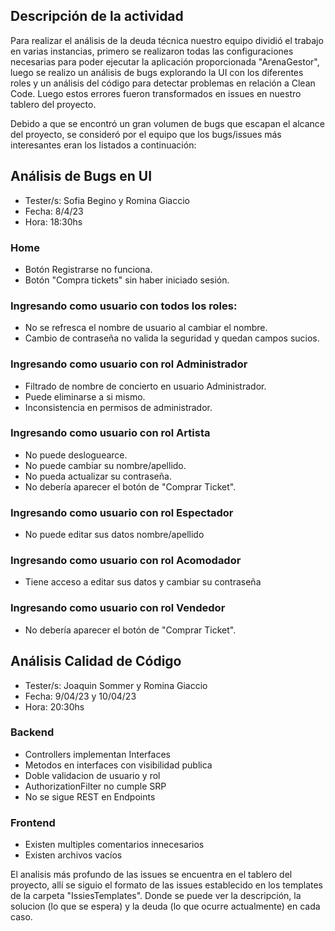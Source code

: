 
## Descripción de la actividad 

Para realizar el análisis de la deuda técnica nuestro equipo dividió el trabajo en varias instancias, primero se realizaron todas las configuraciones necesarias para poder ejecutar la aplicación proporcionada "ArenaGestor", luego se realizo un análisis de bugs explorando la UI con los diferentes roles y un análisis del código para detectar problemas en relación a Clean Code. Luego estos errores fueron transformados en issues en nuestro tablero del proyecto.

Debido a que se encontró un gran volumen de bugs que escapan el alcance del proyecto, se consideró por el equipo que los bugs/issues más interesantes eran los listados a continuación:

## Análisis de Bugs en UI

* Tester/s: Sofia Begino y Romina Giaccio
* Fecha: 8/4/23
* Hora: 18:30hs

### Home
* Botón Registrarse no funciona.
* Botón "Compra tickets" sin haber iniciado sesión.

### Ingresando como usuario con todos los roles:
* No se refresca el nombre de usuario al cambiar el nombre.
* Cambio de contraseña no valida la seguridad y quedan campos sucios.

### Ingresando como usuario con rol Administrador
* Filtrado de nombre de concierto en usuario Administrador.
* Puede eliminarse a si mismo.
* Inconsistencia en permisos de administrador.

### Ingresando como usuario con rol Artista
* No puede desloguearce.
* No puede cambiar su nombre/apellido.
* No pueda actualizar su contraseña.
* No debería aparecer el botón de "Comprar Ticket".

### Ingresando como usuario con rol Espectador
* No puede editar sus datos nombre/apellido

### Ingresando como usuario con rol Acomodador
* Tiene acceso a editar sus datos y cambiar su contraseña

### Ingresando como usuario con rol Vendedor
* No debería aparecer el botón de "Comprar Ticket".

## Análisis Calidad de Código

* Tester/s: Joaquin Sommer y Romina Giaccio
* Fecha: 9/04/23 y 10/04/23
* Hora: 20:30hs

### Backend
* Controllers implementan Interfaces
* Metodos en interfaces con visibilidad publica
* Doble validacion de usuario y rol
* AuthorizationFilter no cumple SRP
* No se sigue REST en Endpoints

### Frontend
* Existen multiples comentarios innecesarios
* Existen archivos vacíos

El analisis más profundo de las issues se encuentra en el tablero del proyecto, allí se siguio el formato de las issues establecido en los templates de la carpeta "IssiesTemplates". Donde se puede ver la descripción, la solucion (lo que se espera) y la deuda (lo que ocurre actualmente) en cada caso.